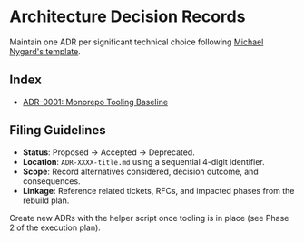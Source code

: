 # Architecture Decision Records

Maintain one ADR per significant technical choice following [Michael Nygard's template](https://cognitect.com/blog/2011/11/15/documenting-architecture-decisions).

## Index

- [ADR-0001: Monorepo Tooling Baseline](ADR-0001-monorepo-tooling-baseline.md)

## Filing Guidelines

- **Status**: Proposed → Accepted → Deprecated.
- **Location**: `ADR-XXXX-title.md` using a sequential 4-digit identifier.
- **Scope**: Record alternatives considered, decision outcome, and consequences.
- **Linkage**: Reference related tickets, RFCs, and impacted phases from the rebuild plan.

Create new ADRs with the helper script once tooling is in place (see Phase 2 of the execution plan).
